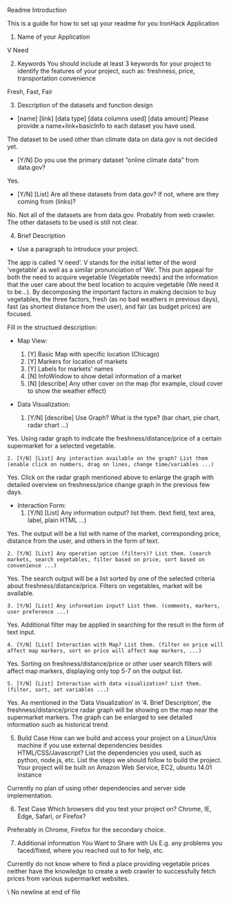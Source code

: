 Readme Introduction

This is a guide for how to set up your readme for you IronHack Application

1. Name of your Application

V Need

2. Keywords
You should include at least 3 keywords for your project to identify the features of your project, such as: freshness, price, transportation convenience

Fresh, Fast, Fair

3. Description of the datasets and function design
 * [name] [link] [data type] [data columns used] [data amount] Please provide a name+link+basicInfo to each dataset you have used.

The dataset to be used other than climate data on data.gov is not decided yet.

 * [Y/N] Do you use the primary dataset ”online climate data” from data.gov? 

Yes.

 * [Y/N] [List] Are all these datasets from data.gov? If not, where are they coming from (links)?

No. Not all of the datasets are from data.gov. Probably from web crawler. The other datasets to be used is still not clear.

4. Brief Description

 * Use a paragraph to introduce your project.

The app is called ‘V need’. V stands for the initial letter of the word ‘vegetable’ as well as a similar pronunciation of ‘We’. This pun appeal for both the need to acquire vegetable (Vegetable needs) and the information that the user care about the best location to acquire vegetable (We need it to be…). By decomposing the important factors in making decision to buy vegetables, the three factors, fresh (as no bad weathers in previous days), fast (as shortest distance from the user), and fair (as budget prices) are focused.


 Fill in the structued description:
 * Map View:
	1. [Y] Basic Map with specific location (Chicago)
	2. [Y] Markers for location of markets
	3. [Y] Labels for markets' names
	4. [N] InfoWindow to show detail information of a market
	5. [N] [describe] Any other cover on the map (for example, cloud cover to show the weather effect)

 * Data Visualization:
	1. [Y/N] [describe] Use Graph? What is the type? (bar chart, pie chart, radar chart ...)

Yes. Using radar graph to indicate the freshness/distance/price of a certain supermarket for a selected vegetable.

	2. [Y/N] [List] Any interaction available on the graph? List them (enable click on numbers, drag on lines, change time/variables ...)

Yes. Click on the radar graph mentioned above to enlarge the graph with detailed overview on freshness/price change graph in the previous few days.

	
 * Interaction Form:
	1. [Y/N] [List] Any information output? list them. (text field, text area, label, plain HTML ...)

Yes. The output will be a list with name of the market, corresponding price, distance from the user, and others in the form of text.

	2. [Y/N] [List] Any operation option (filters)? List them. (search markets, search vegetables, filter based on price, sort based on convenience ...)

Yes. The search output will be a list sorted by one of the selected criteria about freshness/distance/price. Filters on vegetables, market will be available.

	3. [Y/N] [List] Any information input? List them. (comments, markers, user preference ...)

Yes. Additional filter may be applied in searching for the result in the form of text input.

	4. [Y/N] [List] Interaction with Map? List them. (filter on price will affect map markers, sort on price will affect map markers, ...)

Yes. Sorting on freshness/distance/price or other user search filters will affect map markers, displaying only top 5-7 on the output list.

	5. [Y/N] [List] Interaction with data visualization? List them. (filter, sort, set variables ...)

Yes. As mentioned in the ‘Data Visualization’ in ‘4. Brief Description’, the freshness/distance/price radar graph will be showing on the map near the supermarket markers. The graph can be enlarged to see detailed information such as historical trend.


5. Build Case
How can we build and access your project on a Linux/Unix machine if you use external dependencies besides HTML/CSS/Javascript?
List the dependencies you used, such as python, node.js, etc.
List the steps we should follow to build the project.
Your project will be built on Amazon Web Service, EC2, ubuntu 14.01 instance

Currently no plan of using other dependencies and server side implementation.


6. Test Case
Which browsers did you test your project on? Chrome, IE, Edge, Safari, or Firefox?

Preferably in Chrome, Firefox for the secondary choice.


7. Additional information You Want to Share with Us
E.g. any problems you faced/fixed, where you reached out to for help, etc.

Currently do not know where to find a place providing vegetable prices neither have the knowledge to create a web crawler to successfully fetch prices from various supermarket websites.

\ No newline at end of file
